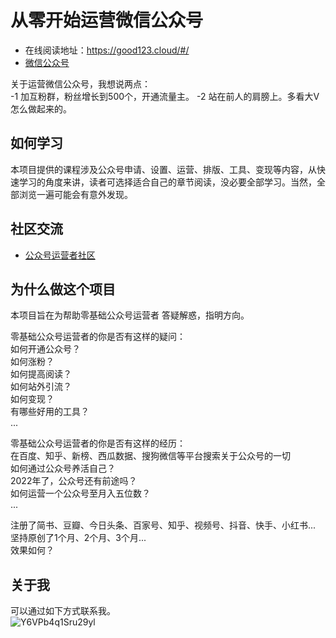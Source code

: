 # 从零开始运营微信公众号
- 在线阅读地址：https://good123.cloud/#/
- [微信公众号](https://mp.weixin.qq.com/)  

关于运营微信公众号，我想说两点：  
-1 加互粉群，粉丝增长到500个，开通流量主。
-2 站在前人的肩膀上。多看大V怎么做起来的。

## 如何学习
本项目提供的课程涉及公众号申请、设置、运营、排版、工具、变现等内容，从快速学习的角度来讲，读者可选择适合自己的章节阅读，没必要全部学习。当然，全部浏览一遍可能会有意外发现。

## 社区交流
- [公众号运营者社区](https://support.qq.com/product/410326)

## 为什么做这个项目
本项目旨在为帮助零基础公众号运营者 答疑解惑，指明方向。

零基础公众号运营者的你是否有这样的疑问：  
如何开通公众号？  
如何涨粉？  
如何提高阅读？  
如何站外引流？  
如何变现？  
有哪些好用的工具？  
...

零基础公众号运营者的你是否有这样的经历：  
在百度、知乎、新榜、西瓜数据、搜狗微信等平台搜索关于公众号的一切  
如何通过公众号养活自己？  
2022年了，公众号还有前途吗？  
如何运营一个公众号至月入五位数？  
...

注册了简书、豆瓣、今日头条、百家号、知乎、视频号、抖音、快手、小红书...  
坚持原创了1个月、2个月、3个月...  
效果如何？  

## 关于我
可以通过如下方式联系我。  
![Y6VPb4q1Sru29yl](https://i.loli.net/2020/04/11/Y6VPb4q1Sru29yl.png)
